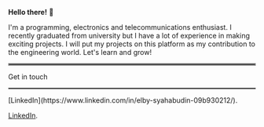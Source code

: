 **Hello there!** 👋

  I'm a programming, electronics and telecommunications enthusiast. I recently graduated from university but I have a  lot of experience in making exciting projects. I will put my projects on this platform as my contribution to the engineering world. Let's learn and grow!
<hr style="border:2px solid gray"> </hr>

Get in touch
<hr style="border:1px solid gray"> </hr>
[LinkedIn](https://www.linkedin.com/in/elby-syahabudin-09b930212/).

[LinkedIn](https://www.linkedin.com/in/elby-syahabudin-09b930212/).
